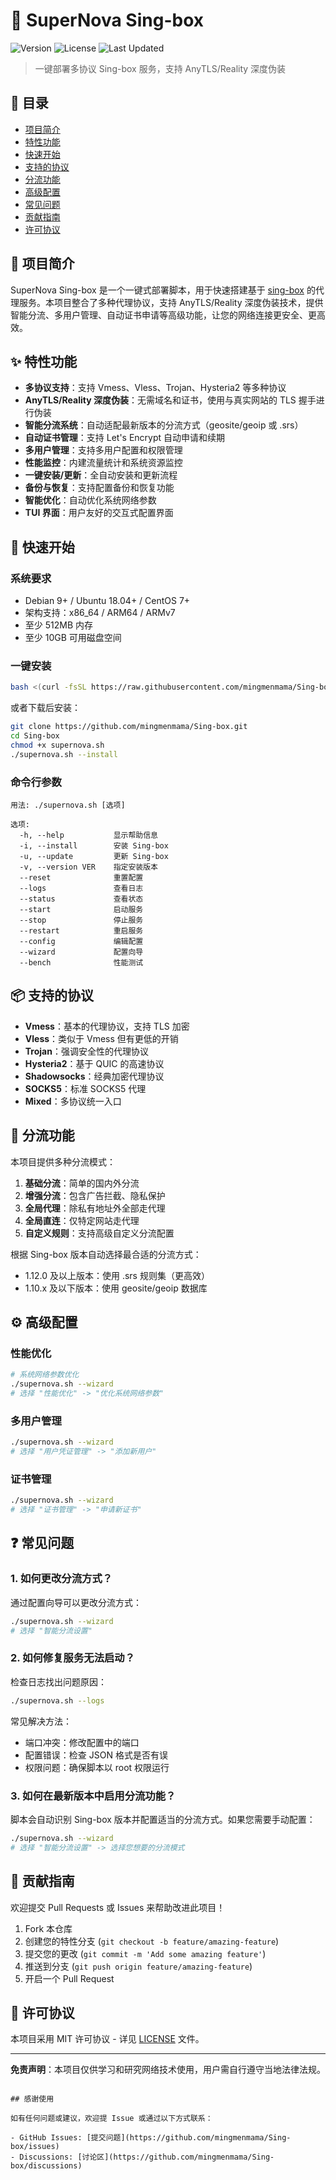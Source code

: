 # 🚀 SuperNova Sing-box

![Version](https://img.shields.io/badge/version-1.0.0-blue)
![License](https://img.shields.io/badge/license-MIT-green)
![Last Updated](https://img.shields.io/badge/last%20updated-2025--08--08-brightgreen)

> 一键部署多协议 Sing-box 服务，支持 AnyTLS/Reality 深度伪装

## 📑 目录

- [项目简介](#-项目简介)
- [特性功能](#-特性功能)
- [快速开始](#-快速开始)
- [支持的协议](#-支持的协议)
- [分流功能](#-分流功能)
- [高级配置](#-高级配置)
- [常见问题](#-常见问题)
- [贡献指南](#-贡献指南)
- [许可协议](#-许可协议)

## 🌟 项目简介

SuperNova Sing-box 是一个一键式部署脚本，用于快速搭建基于 [sing-box](https://github.com/SagerNet/sing-box) 的代理服务。本项目整合了多种代理协议，支持 AnyTLS/Reality 深度伪装技术，提供智能分流、多用户管理、自动证书申请等高级功能，让您的网络连接更安全、更高效。

## ✨ 特性功能

- **多协议支持**：支持 Vmess、Vless、Trojan、Hysteria2 等多种协议
- **AnyTLS/Reality 深度伪装**：无需域名和证书，使用与真实网站的 TLS 握手进行伪装
- **智能分流系统**：自动适配最新版本的分流方式（geosite/geoip 或 .srs）
- **自动证书管理**：支持 Let's Encrypt 自动申请和续期
- **多用户管理**：支持多用户配置和权限管理
- **性能监控**：内建流量统计和系统资源监控
- **一键安装/更新**：全自动安装和更新流程
- **备份与恢复**：支持配置备份和恢复功能
- **智能优化**：自动优化系统网络参数
- **TUI 界面**：用户友好的交互式配置界面

## 🚀 快速开始

### 系统要求

- Debian 9+ / Ubuntu 18.04+ / CentOS 7+
- 架构支持：x86_64 / ARM64 / ARMv7
- 至少 512MB 内存
- 至少 10GB 可用磁盘空间

### 一键安装

```bash
bash <(curl -fsSL https://raw.githubusercontent.com/mingmenmama/Sing-box/main/supernova.sh)
```

或者下载后安装：

```bash
git clone https://github.com/mingmenmama/Sing-box.git
cd Sing-box
chmod +x supernova.sh
./supernova.sh --install
```

### 命令行参数

```
用法: ./supernova.sh [选项]

选项:
  -h, --help           显示帮助信息
  -i, --install        安装 Sing-box
  -u, --update         更新 Sing-box
  -v, --version VER    指定安装版本
  --reset              重置配置
  --logs               查看日志
  --status             查看状态
  --start              启动服务
  --stop               停止服务
  --restart            重启服务
  --config             编辑配置
  --wizard             配置向导
  --bench              性能测试
```

## 📦 支持的协议

- **Vmess**：基本的代理协议，支持 TLS 加密
- **Vless**：类似于 Vmess 但有更低的开销
- **Trojan**：强调安全性的代理协议
- **Hysteria2**：基于 QUIC 的高速协议
- **Shadowsocks**：经典加密代理协议
- **SOCKS5**：标准 SOCKS5 代理
- **Mixed**：多协议统一入口

## 🔄 分流功能

本项目提供多种分流模式：

1. **基础分流**：简单的国内外分流
2. **增强分流**：包含广告拦截、隐私保护
3. **全局代理**：除私有地址外全部走代理
4. **全局直连**：仅特定网站走代理
5. **自定义规则**：支持高级自定义分流配置

根据 Sing-box 版本自动选择最合适的分流方式：
- 1.12.0 及以上版本：使用 .srs 规则集（更高效）
- 1.10.x 及以下版本：使用 geosite/geoip 数据库

## ⚙️ 高级配置

### 性能优化

```bash
# 系统网络参数优化
./supernova.sh --wizard
# 选择 "性能优化" -> "优化系统网络参数"
```

### 多用户管理

```bash
./supernova.sh --wizard
# 选择 "用户凭证管理" -> "添加新用户"
```

### 证书管理

```bash
./supernova.sh --wizard
# 选择 "证书管理" -> "申请新证书"
```

## ❓ 常见问题

### 1. 如何更改分流方式？

通过配置向导可以更改分流方式：
```bash
./supernova.sh --wizard
# 选择 "智能分流设置"
```

### 2. 如何修复服务无法启动？

检查日志找出问题原因：
```bash
./supernova.sh --logs
```

常见解决方法：
- 端口冲突：修改配置中的端口
- 配置错误：检查 JSON 格式是否有误
- 权限问题：确保脚本以 root 权限运行

### 3. 如何在最新版本中启用分流功能？

脚本会自动识别 Sing-box 版本并配置适当的分流方式。如果您需要手动配置：

```bash
./supernova.sh --wizard
# 选择 "智能分流设置" -> 选择您想要的分流模式
```

## 🤝 贡献指南

欢迎提交 Pull Requests 或 Issues 来帮助改进此项目！

1. Fork 本仓库
2. 创建您的特性分支 (`git checkout -b feature/amazing-feature`)
3. 提交您的更改 (`git commit -m 'Add some amazing feature'`)
4. 推送到分支 (`git push origin feature/amazing-feature`)
5. 开启一个 Pull Request

## 📜 许可协议

本项目采用 MIT 许可协议 - 详见 [LICENSE](LICENSE) 文件。

---

**免责声明**：本项目仅供学习和研究网络技术使用，用户需自行遵守当地法律法规。
```

## 感谢使用

如有任何问题或建议，欢迎提 Issue 或通过以下方式联系：

- GitHub Issues: [提交问题](https://github.com/mingmenmama/Sing-box/issues)
- Discussions: [讨论区](https://github.com/mingmenmama/Sing-box/discussions)
